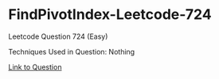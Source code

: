 # FindPivotIndex-Leetcode-724

Leetcode Question 724 (Easy)

Techniques Used in Question:
Nothing

[Link to Question](https://leetcode.com/problems/find-pivot-index/)
